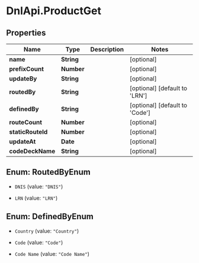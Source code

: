 # DnlApi.ProductGet

## Properties
Name | Type | Description | Notes
------------ | ------------- | ------------- | -------------
**name** | **String** |  | [optional] 
**prefixCount** | **Number** |  | [optional] 
**updateBy** | **String** |  | [optional] 
**routedBy** | **String** |  | [optional] [default to &#39;LRN&#39;]
**definedBy** | **String** |  | [optional] [default to &#39;Code&#39;]
**routeCount** | **Number** |  | [optional] 
**staticRouteId** | **Number** |  | [optional] 
**updateAt** | **Date** |  | [optional] 
**codeDeckName** | **String** |  | [optional] 


<a name="RoutedByEnum"></a>
## Enum: RoutedByEnum


* `DNIS` (value: `"DNIS"`)

* `LRN` (value: `"LRN"`)




<a name="DefinedByEnum"></a>
## Enum: DefinedByEnum


* `Country` (value: `"Country"`)

* `Code` (value: `"Code"`)

* `Code Name` (value: `"Code Name"`)





